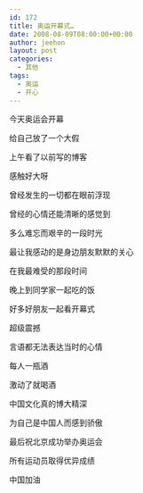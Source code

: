```yaml
---
id: 172
title: 奥运开幕式…
date: 2008-08-09T08:00:00+00:00
author: jeehon
layout: post
categories:
  - 其他
tags:
  - 奥运
  - 开心
---
```

今天奥运会开幕
  
给自己放了一个大假
  
上午看了以前写的博客
  
感触好大呀
  
曾经发生的一切都在眼前浮现
  
曾经的心情还能清晰的感觉到
  
多么难忘而艰辛的一段时光
  
最让我感动的是身边朋友默默的关心
  
在我最难受的那段时间

晚上到同学家一起吃的饭
  
好多好朋友一起看开幕式
  
超级震撼
  
言语都无法表达当时的心情
  
每人一瓶酒
  
激动了就喝酒
  
中国文化真的博大精深
  
为自己是中国人而感到骄傲
  
最后祝北京成功举办奥运会
  
所有运动员取得优异成绩
  
中国加油